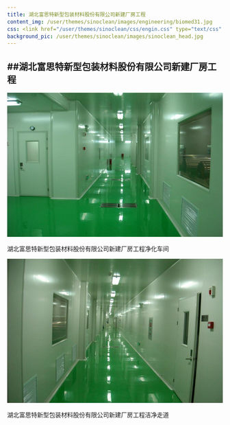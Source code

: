 ```yaml
---
title: 湖北富思特新型包装材料股份有限公司新建厂房工程
content_img: /user/themes/sinoclean/images/engineering/biomed31.jpg
css: <link href="/user/themes/sinoclean/css/engin.css" type="text/css" rel="stylesheet" />
background_pic: /user/themes/sinoclean/images/sinoclean_head.jpg
---
```


##湖北富思特新型包装材料股份有限公司新建厂房工程
---



![Pic1](/user/themes/sinoclean/images/engineering/biomed31.jpg)


湖北富思特新型包装材料股份有限公司新建厂房工程净化车间


![Pic2](/user/themes/sinoclean/images/engineering/biomed32.jpg)


湖北富思特新型包装材料股份有限公司新建厂房工程洁净走道
